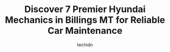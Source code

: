 ---
layout: ampstory
image: https://images.unsplash.com/photo-1611088135647-aa5eb1b5f390?ixlib=rb-4.0.3&ixid=MnwxMjA3fDB8MHxwaG90by1wYWdlfHx8fGVufDB8fHx8&auto=format&fit=crop&w=640&h=853&q=80
author: techidn
featured: false
description: Experience the excellence of automotive service by visiting the 7 best Hyundai Mechanic in Billings MT, USA. With their expertise, attention to detail, and commitment to customer satisfactio
title: Discover 7 Premier Hyundai Mechanics in Billings MT for Reliable Car Maintenance
cover:
   title: Discover 7 Premier Hyundai Mechanics in Billings MT for Reliable Car Maintenance
   subtitle: Rickpate
   background: https://images.unsplash.com/photo-1611088135647-aa5eb1b5f390?ixlib=rb-4.0.3&ixid=MnwxMjA3fDB8MHxwaG90by1wYWdlfHx8fGVufDB8fHx8&auto=format&fit=crop&w=640&h=853&q=80

pages: 
 - layout: thirds
   top: <h1>#1 Lithia Toyota of Billings Service Center</h1>
   bottom: "<p>Took my car in for an oil change and to check on an oil leak. Toni the service manager was able to get me in quickly. The video feature gave me confidence that the techni</p>"
   background: https://www.knot35.com/toplist/wp-content/uploads/2023/06/best-hyundai-mechanic-1-in-billings-mt-1685841184.jpeg
   backgroundblur: true
 - layout: thirds
   top: <h1>#2 1 Stop Automotive</h1>
   bottom: "<p>2015 2nd Ave N, Billings, MT 59101, United States</p>"
   background: https://www.knot35.com/toplist/wp-content/uploads/2023/06/best-hyundai-mechanic-2-in-billings-mt-1685841185.jpeg
   cta:
      link: https://www.knot35.com/toplist/discover-7-premier-hyundai-mechanics-in-billings-mt-for-reliable-car-maintenance/
      text: Discover 7 Premier Hyundai Mechanics in Billings MT for Reliable Car Maintenance
 - layout: thirds
   top: <h1>#3 Auto Works 360</h1>
   bottom: "<p>423 24th St W, Billings, MT 59102, United States</p>"
   background: https://www.knot35.com/toplist/wp-content/uploads/2023/06/best-hyundai-mechanic-3-in-billings-mt-1685841185.jpeg
   cta:
      link: https://www.knot35.com/toplist/discover-7-premier-hyundai-mechanics-in-billings-mt-for-reliable-car-maintenance/
      text: Discover 7 Premier Hyundai Mechanics in Billings MT for Reliable Car Maintenance
 - layout: thirds
   top: <h1>#4 Chung Brothers Automotive</h1>
   bottom: "<p>2100 Main St, Billings, MT 59105, United States</p>"
   background: https://images.unsplash.com/photo-1489694553447-4c9339da310d?ixlib=rb-4.0.3&ixid=MnwxMjA3fDB8MHxwaG90by1wYWdlfHx8fGVufDB8fHx8&auto=format&fit=crop&w=640&h=853&q=80
   cta:
      link: https://www.knot35.com/toplist/discover-7-premier-hyundai-mechanics-in-billings-mt-for-reliable-car-maintenance/
      text: Discover 7 Premier Hyundai Mechanics in Billings MT for Reliable Car Maintenance
 - layout: thirds
   top: <h1>#5 Russiff Auto Services Inc</h1>
   bottom: "<p>3409 Montana Ave, Billings, MT 59101, United States</p>"
   background: https://images.unsplash.com/photo-1527066579998-dbbae57f45ce?ixlib=rb-4.0.3&ixid=MnwxMjA3fDB8MHxwaG90by1wYWdlfHx8fGVufDB8fHx8&auto=format&fit=crop&w=640&h=853&q=80
   cta:
      link: https://www.knot35.com/toplist/discover-7-premier-hyundai-mechanics-in-billings-mt-for-reliable-car-maintenance/
      text: Discover 7 Premier Hyundai Mechanics in Billings MT for Reliable Car Maintenance
 - layout: thirds
   top: <h1>#6 Jims Auto Repair</h1>
   bottom: "<p>2315 6th Ave N, Billings, MT 59101, United States</p>"
   background: https://images.unsplash.com/photo-1536745287225-21d689278fd1?ixlib=rb-4.0.3&ixid=MnwxMjA3fDB8MHxwaG90by1wYWdlfHx8fGVufDB8fHx8&auto=format&fit=crop&w=640&h=853&q=80
   cta:
      link: https://www.knot35.com/toplist/discover-7-premier-hyundai-mechanics-in-billings-mt-for-reliable-car-maintenance/
      text: Discover 7 Premier Hyundai Mechanics in Billings MT for Reliable Car Maintenance
 - layout: thirds
   top: <h1>#7 Guaranteed Auto Repair</h1>
   bottom: "<p>3906 1st Ave S, Billings, MT 59101, United States</p>"
   background: https://images.unsplash.com/photo-1489648022186-8f49310909a0?ixlib=rb-4.0.3&ixid=MnwxMjA3fDB8MHxwaG90by1wYWdlfHx8fGVufDB8fHx8&auto=format&fit=crop&w=640&h=853&q=80
   cta:
      link: https://www.knot35.com/toplist/discover-7-premier-hyundai-mechanics-in-billings-mt-for-reliable-car-maintenance/
      text: Discover 7 Premier Hyundai Mechanics in Billings MT for Reliable Car Maintenance
 - layout: thirds
   middle: Continue reading...
   background: https://images.unsplash.com/photo-1599422314077-f4dfdaa4cd09?ixlib=rb-4.0.3&ixid=MnwxMjA3fDB8MHxwaG90by1wYWdlfHx8fGVufDB8fHx8&auto=format&fit=crop&w=640&h=853&q=80
   cta:
      link: https://www.knot35.com/toplist/discover-7-premier-hyundai-mechanics-in-billings-mt-for-reliable-car-maintenance/
      text: Discover 7 Premier Hyundai Mechanics in Billings MT for Reliable Car Maintenance
      
---